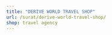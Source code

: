 ```yaml
---
title: "DERIVE WORLD TRAVEL SHOP"
url: /surat/derive-world-travel-shop/
shop: travel agency
---
```

